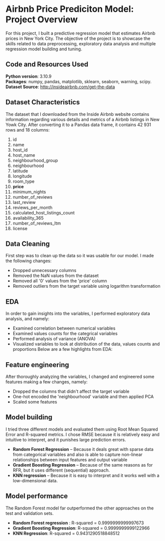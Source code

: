 # Airbnb Price Prediciton Model: Project Overview
For this project, I built a predictive regression model that estimates Airbnb prices in New York City. The objective of the project is to showcase the skills related to data preprocessing, exploratory data analysis and multiple regression model building and tuning.

## Code and Resources Used
**Python version**: 3.10.9 <br>
**Packages**: numpy, pandas, matplotlib, sklearn, seaborn, warning, scipy. <br>
**Dataset Source**: http://insideairbnb.com/get-the-data

## Dataset Characteristics
The dataset that I downloaded from the Inside Airbnb website contains information regarding various details and metrics of a Airbnb listings in New Yowk City. After converting it to a Pandas data frame, it contains 42 931 rows and 18 columns:
1. id
2. name
3. host_id
4. host_name
5. neighbourhood_group
6. neighbourhood
7. latitude
8. longitude
9. room_type 
10. **price**
11. minimum_nights 
12. number_of_reviews
13. last_review
14. reviews_per_month
15. calculated_host_listings_count
16. availability_365
17. number_of_reviews_ltm 
18. license

## Data Cleaning
First step was to clean up the data so it was usable for our model. I made the following changes:
*	Dropped unnecessary columns
*	Removed the NaN values from the dataset
*	Removed all '0' values from the 'price' column
*	Removed outliers from the target variable using logarithm transformation

## EDA
In order to gain insights into the variables, I performed exploratory data analysis, and namely:
* Examined correlation between numerical variables
* Examined values counts for the categrical variables
* Performed analysis of variance (ANOVA)
* Visualized variables to look at distribution of the data, values counts and proportions
Below are a few highlights from EDA:

## Feature engineering
After thoroughly analyzing the variables, I changed and engineered some features making a few changes, namely:
* Dropped the columns that didn't affect the target variable
* One-hot encoded the 'neighbourhood' variable and then applied PCA
* Scaled some features

## Model building
I tried three different models and evaluated them using Root Mean Squared Error and R-squared metrics. I chose RMSE because it is relatively easy and intuitive to interpret, and it punishes large prediction errors.

*	**Random Forest Regression** – Because it deals great with sparse data from categorical variables and also is able to capture non-linear relationships between input features and output variable
*	**Gradient Boosting Regression** – Because of the same reasons as for RFR, but it uses different (sequential) approach.
*	**KNN regression** – Because it is easy to interpret and it works well with a low-dimensional data.

## Model performance
The Random Forest model far outperformed the other approaches on the test and validation sets. 
*	**Random Forest regression** : R-squared = 0.9999999999997673
*	**Gradient Boosting Regression**: R-squared = 0.9999999999122966
*	**KNN Regression**: R-squared = 0.9431290518848512
